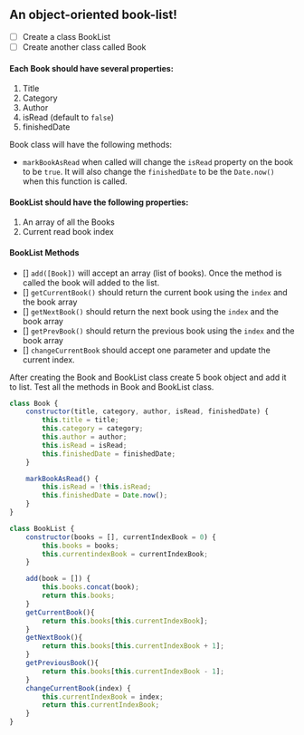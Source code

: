## An object-oriented book-list!

- [ ] Create a class BookList
- [ ] Create another class called Book

#### Each Book should have several properties:

1. Title
2. Category
3. Author
4. isRead (default to `false`)
5. finishedDate

Book class will have the following methods:

- `markBookAsRead` when called will change the `isRead` property on the book to be `true`. It will also change the `finishedDate` to be the `Date.now()` when this function is called.

#### BookList should have the following properties:

1. An array of all the Books
2. Current read book index

#### BookList Methods

- [] `add([Book])` will accept an array (list of books). Once the method is called the book will added to the list.
- [] `getCurrentBook()` should return the current book using the `index` and the book array
- [] `getNextBook()` should return the next book using the `index` and the book array
- [] `getPrevBook()` should return the previous book using the `index` and the book array
- [] `changeCurrentBook` should accept one parameter and update the current index.

After creating the Book and BookList class create 5 book object and add it to list. Test all the methods in Book and BookList class.

```js
class Book {
    constructor(title, category, author, isRead, finishedDate) {
        this.title = title;
        this.category = category;
        this.author = author;
        this.isRead = isRead;
        this.finishedDate = finishedDate;
    }

    markBookAsRead() {
        this.isRead = !this.isRead;
        this.finishedDate = Date.now();
    }
}

class BookList {
    constructor(books = [], currentIndexBook = 0) {
        this.books = books;
        this.currentindexBook = currentIndexBook;
    }

    add(book = []) {
        this.books.concat(book);
        return this.books;
    }
    getCurrentBook(){
        return this.books[this.currentIndexBook];
    }
    getNextBook(){
        return this.books[this.currentIndexBook + 1];
    }
    getPreviousBook(){
        return this.books[this.currentIndexBook - 1];
    }
    changeCurrentBook(index) {
        this.currentIndexBook = index;
        return this.currentIndexBook;
    }
}

```
